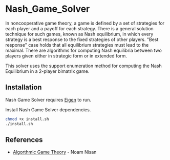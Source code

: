 # Nash_Game_Solver

In noncooperative game theory, a game is defined by a set of strategies for each player and a payoff for each strategy.
There is a general solution technique for such games, known as Nash equilibrium, in which every strategy is a best response to the fixed strategies of other players. "Best response" case holds that all equilibrium strategies must lead to the maximal. There are algorithms for computing Nash equilibria between two players given either in strategic form or in extended form.

This solver uses the support enumeration method for computing the Nash Equilibrium in a 2-player bimatrix game.


## Installation

Nash Game Solver requires [Eigen](https://github.com/libigl/eigen) to run.

Install Nash Game Solver dependencies.

```sh
chmod +x install.sh
./install.sh
```

## References

- [Algorthmic Game Theory](https://www.cs.cmu.edu/~sandholm/cs15-892F13/algorithmic-game-theory.pdf) - Noam Nisan